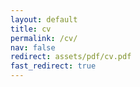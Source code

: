 ```yaml
---
layout: default
title: cv
permalink: /cv/
nav: false
redirect: assets/pdf/cv.pdf
fast_redirect: true
---
```

